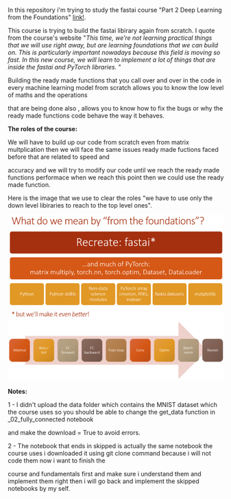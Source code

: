 In this repository i'm trying to study the fastai course "Part 2 Deep Learning from the Foundations" [link!](https://course19.fast.ai/part2).

This course is trying to build the fastai libirary again from scratch. I quote from the course's website "_This time, we’re not learning practical things that we will use right 
away, but are learning foundations that we can build on. This is particularly important nowadays because this field is moving so fast. In this new course, we will learn to implement a lot of things that are inside the fastai and PyTorch libraries._ "

Building the ready made functions that you call over and over in the code in every machine learning model from scratch allows you to know the low level of maths and the operations 

that are being done also , allows you to know how to fix the bugs or why the ready made functions code behave the way it behaves.

**The roles of the course:**

We will have to build up our code from scratch even from matrix multplication then we will face the same issues ready made fuctions faced before that are related to speed and 

accuracy and we will try to modify our code until we reach the ready made functions performace when we reach this point then we could use the ready made function.

Here is the image that we use to clear the roles "we have to use only the down level libiraries to reach to the top level ones".

<p float="left">
  <img src="images/2_foundations (1).jpg"/>
  <img src="images/5_cnn.jpg"/> 
</p>

**Notes:**

1 - I didn't upload the data folder which contains the MNIST dataset which the course uses so you should be able to change the get_data function in _02_fully_connected notebook 

and make the download = True to avoid errors. 

2 - The notebook that ends in skipped is actually the same notebook the course uses i downloaded it using git clone command because i will not code them now i want to finish the 

course and fundamentals first and make sure i understand them and implement them right then i will go back and implement the skipped notebooks by my self.
